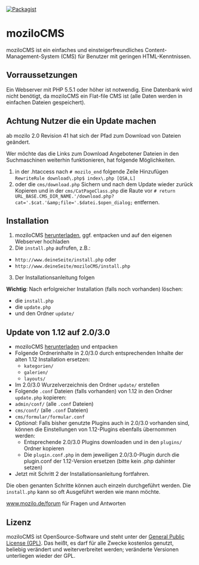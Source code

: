 [![Packagist](https://img.shields.io/packagist/dt/moziloDasEinsteigerCMS/mozilo3.0.svg)](https://packagist.org/packages/moziloDasEinsteigerCMS/mozilo3.0)

# moziloCMS

moziloCMS ist ein einfaches und einsteigerfreundliches Content-Management-System (CMS) für Benutzer mit geringen HTML-Kenntnissen.

## Vorraussetzungen
Ein Webserver mit PHP 5.5.1 oder höher ist notwendig. Eine Datenbank wird nicht benötigt, da moziloCMS ein Flat-file CMS ist (alle Daten werden in einfachen Dateien gespeichert).

## Achtung Nutzer die ein Update machen
ab mozilo 2.0 Revision 41 hat sich der Pfad zum Download von Dateien geändert.

Wer möchte das die Links zum Download Angebotener Dateien in den Suchmaschinen weiterhin funktionieren, hat folgende Möglichkeiten.

1. in der .htaccess nach `# mozilo_end` folgende Zeile Hinzufügen `RewriteRule download\.php$ index\.php [QSA,L]`
2. oder die `cms/download.php` Sichern und nach dem Update wieder zurück Kopieren und in der `cms/CatPageClass.php` die Raute vor `# return URL_BASE.CMS_DIR_NAME.'/download.php?cat='.$cat.'&amp;file='.$datei.$open_dialog;` entfernen.

## Installation
1. moziloCMS [herunterladen](https://github.com/moziloDasEinsteigerCMS/mozilo3.0/archive/refs/heads/main.zip), ggf. entpacken und auf den eigenen Webserver hochladen
2. Die `install.php` aufrufen, z.B.:
  * `http://www.deineSeite/install.php` oder
  * `http://www.deineSeite/moziloCMS/install.php`
3. Der Installationsanleitung folgen

**Wichtig**: Nach erfolgreicher Installation (falls noch vorhanden) löschen:
* die `install.php`
* die `update.php`
* und den Ordner `update/`

## Update von 1.12 auf 2.0/3.0
* moziloCMS [herunterladen](https://github.com/moziloDasEinsteigerCMS/mozilo3.0/archive/refs/heads/main.zip) und entpacken
* Folgende Ordnerinhalte in 2.0/3.0 durch entsprechenden Inhalte der alten 1.12 Installation ersetzen:
  * `kategorien/`
  * `galerien/`
  * `layouts/`
* Im 2.0/3.0 Wurzelverzeichnis den Ordner `update/` erstellen
* Folgende `.conf` Dateien (falls vorhanden) von 1.12 in den Ordner `update.php` kopieren:
* `admin/conf/` (alle `.conf` Dateien)
* `cms/conf/` (alle `.conf` Dateien)
* `cms/formular/formular.conf`
* *Optional*: Falls bisher genutzte Plugins auch in 2.0/3.0 vorhanden sind, können die Einstellungen von 1.12-Plugins ebenfalls übernommen werden:
  * Entsprechende 2.0/3.0 Plugins downloaden und in den `plugins/` Ordner kopieren
  * Die `plugin.conf.php` in dem jeweiligen 2.0/3.0-Plugin durch die plugin.conf der 1.12-Version ersetzen (bitte kein .php dahinter setzen)
* Jetzt mit Schritt 2 der Installationsanleitung fortfahren.

Die oben genanten Schritte können auch einzeln durchgeführt werden. Die `install.php` kann so oft Ausgeführt werden wie mann möchte.

www.mozilo.de/forum für Fragen und Antworten

## Lizenz
moziloCMS ist OpenSource-Software und steht unter der [General Public License (GPL)](http://www.fsf.org/licensing/licenses/gpl.txt). Das heißt, es darf für alle Zwecke kostenlos genutzt, beliebig verändert und weiterverbreitet werden; veränderte Versionen unterliegen wieder der GPL.
